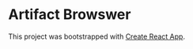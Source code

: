 # Artifact Browswer

This project was bootstrapped with [Create React App](https://github.com/facebook/create-react-app).
